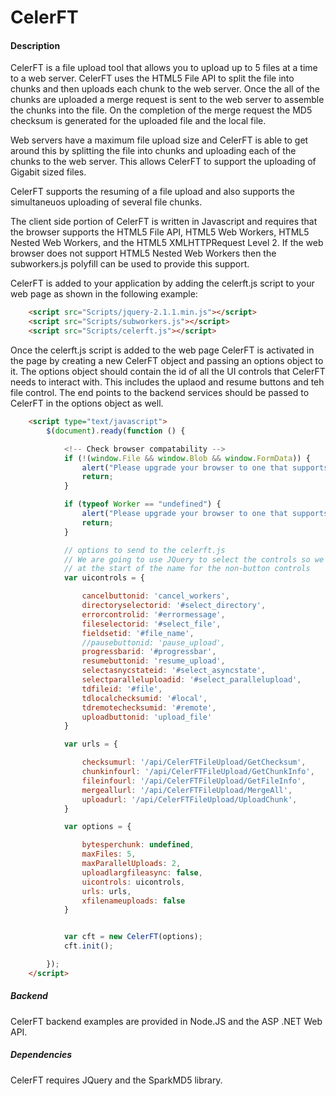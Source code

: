 # CelerFT 

#### Description

CelerFT is a file upload tool that allows you to upload up to 5 files at a time to a web server. CelerFT uses the HTML5 File API to split 
the file into chunks and then uploads each chunk to the web server. Once the all of the chunks are uploaded a merge request is sent to
the web server to assemble the chunks into the file. On the completion of the merge request the MD5 checksum is generated for the 
uploaded file and the local file.

Web servers have a maximum file upload size and CelerFT is able to get around this by splitting the file into chunks and uploading each of the chunks to the web server. This allows CelerFT to support the uploading of Gigabit sized files.

CelerFT supports the resuming of a file upload and also supports the simultaneuos uploading of several file chunks.

The client side portion of CelerFT is written in Javascript and requires that the browser supports the HTML5 File API, HTML5 Web Workers,
HTML5 Nested Web Workers, and the HTML5 XMLHTTPRequest Level 2. If the web browser does not support HTML5 Nested Web Workers then 
the subworkers.js polyfill can be used to provide this support. 

CelerFT is added to your application by adding the celerft.js script to your web page as shown in the following example:
```html
    <script src="Scripts/jquery-2.1.1.min.js"></script>
    <script src="Scripts/subworkers.js"></script>
    <script src="Scripts/celerft.js"></script>
```
Once the celerft.js script is added to the web page CelerFT is activated in the page by creating a new CelerFT object and passing an 
options object to it. The options object should contain the id of all the UI controls that CelerFT needs to interact with. This includes
the uplaod and resume buttons and teh file control. The end points to the backend services should be passed to CelerFT in the options 
object as well.

```html
    <script type="text/javascript">
        $(document).ready(function () {

            <!-- Check browser compatability -->
            if (!(window.File && window.Blob && window.FormData)) {
                alert("Please upgrade your browser to one that supports the HTML5 file api.");
                return;
            }

            if (typeof Worker == "undefined") {
                alert("Please upgrade your browser to one that supports the HTML5 Webworker api.");
                return;
            }

            // options to send to the celerft.js
            // We are going to use JQuery to select the controls so we put a #
            // at the start of the name for the non-button controls
            var uicontrols = {

                cancelbuttonid: 'cancel_workers',
                directoryselectorid: '#select_directory',
                errorcontrolid: '#errormessage',
                fileselectorid: '#select_file',
                fieldsetid: '#file_name',
                //pausebuttonid: 'pause_upload',
                progressbarid: '#progressbar',
                resumebuttonid: 'resume_upload',
                selectasnycstateid: '#select_asyncstate',
                selectparalleluploadid: '#select_parallelupload',
                tdfileid: '#file',
                tdlocalchecksumid: '#local',
                tdremotechecksumid: '#remote',
                uploadbuttonid: 'upload_file'
            }

            var urls = {

                checksumurl: '/api/CelerFTFileUpload/GetChecksum',
                chunkinfourl: '/api/CelerFTFileUpload/GetChunkInfo',
                fileinfourl: '/api/CelerFTFileUpload/GetFileInfo',
                mergeallurl: '/api/CelerFTFileUpload/MergeAll',
                uploadurl: '/api/CelerFTFileUpload/UploadChunk',
            }

            var options = {

                bytesperchunk: undefined,
                maxFiles: 5,
                maxParallelUploads: 2,
                uploadlargfileasync: false,
                uicontrols: uicontrols,
                urls: urls,
                xfilenameuploads: false
            }


            var cft = new CelerFT(options);
            cft.init();

        });
    </script>
```

##### Backend

CelerFT backend examples are provided in Node.JS and the ASP .NET Web API.

##### Dependencies

CelerFT requires JQuery and the SparkMD5 library.
